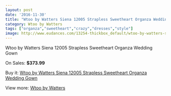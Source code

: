 ```yaml
---
layout: post
date: '2016-11-30'
title: "Wtoo by Watters Siena 12005 Strapless Sweetheart Organza Wedding Gown"
category: Wtoo by Watters
tags: ["organza","sweetheart","crazy","dresses","style"]
image: http://www.eudances.com/13254-thickbox_default/wtoo-by-watters-siena-12005-strapless-sweetheart-organza-wedding-gown.jpg
---
```

Wtoo by Watters Siena 12005 Strapless Sweetheart Organza Wedding Gown

On Sales: **$373.99**
<a href="https://www.eudances.com/en/wtoo-by-watters/4009-wtoo-by-watters-siena-12005-strapless-sweetheart-organza-wedding-gown.html"><amp-img layout="responsive" width="600" height="600" src="//www.eudances.com/13254-thickbox_default/wtoo-by-watters-siena-12005-strapless-sweetheart-organza-wedding-gown.jpg" alt="Wtoo by Watters Siena 12005 Strapless Sweetheart Organza Wedding Gown 0" /></a>
<a href="https://www.eudances.com/en/wtoo-by-watters/4009-wtoo-by-watters-siena-12005-strapless-sweetheart-organza-wedding-gown.html"><amp-img layout="responsive" width="600" height="600" src="//www.eudances.com/13256-thickbox_default/wtoo-by-watters-siena-12005-strapless-sweetheart-organza-wedding-gown.jpg" alt="Wtoo by Watters Siena 12005 Strapless Sweetheart Organza Wedding Gown 1" /></a>
<a href="https://www.eudances.com/en/wtoo-by-watters/4009-wtoo-by-watters-siena-12005-strapless-sweetheart-organza-wedding-gown.html"><amp-img layout="responsive" width="600" height="600" src="//www.eudances.com/13255-thickbox_default/wtoo-by-watters-siena-12005-strapless-sweetheart-organza-wedding-gown.jpg" alt="Wtoo by Watters Siena 12005 Strapless Sweetheart Organza Wedding Gown 2" /></a>

Buy it: [Wtoo by Watters Siena 12005 Strapless Sweetheart Organza Wedding Gown](https://www.eudances.com/en/wtoo-by-watters/4009-wtoo-by-watters-siena-12005-strapless-sweetheart-organza-wedding-gown.html "Wtoo by Watters Siena 12005 Strapless Sweetheart Organza Wedding Gown")

View more: [Wtoo by Watters](https://www.eudances.com/en/49-wtoo-by-watters "Wtoo by Watters")